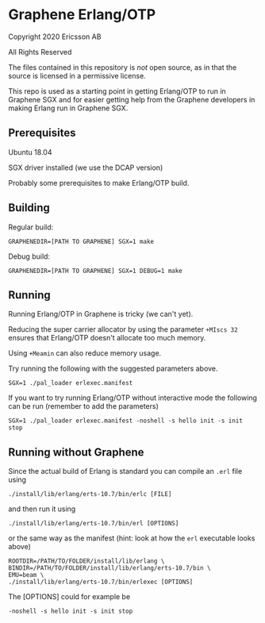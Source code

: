# Graphene Erlang/OTP
Copyright 2020 Ericsson AB

All Rights Reserved

The files contained in this repository is *not* open source, as in that
the source is licensed in a permissive license.

This repo is used as a starting point in getting Erlang/OTP to run in
Graphene SGX and for easier getting help from the Graphene developers in
making Erlang run in Graphene SGX.

## Prerequisites
Ubuntu 18.04

SGX driver installed (we use the DCAP version)

Probably some prerequisites to make Erlang/OTP build.

## Building
Regular build:
```
GRAPHENEDIR=[PATH TO GRAPHENE] SGX=1 make
```
Debug build:
```
GRAPHENEDIR=[PATH TO GRAPHENE] SGX=1 DEBUG=1 make
```

## Running
Running Erlang/OTP in Graphene is tricky (we can't yet).

Reducing the super carrier allocator by using the parameter `+MIscs 32`
ensures that Erlang/OTP doesn't allocate too much memory.

Using `+Meamin` can also reduce memory usage.

Try running the following with the suggested parameters above.
```
SGX=1 ./pal_loader erlexec.manifest
```

If you want to try running Erlang/OTP without interactive mode the following
can be run (remember to add the parameters)

```
SGX=1 ./pal_loader erlexec.manifest -noshell -s hello init -s init stop
```

## Running without Graphene
Since the actual build of Erlang is standard you can compile an `.erl` file
using
```
./install/lib/erlang/erts-10.7/bin/erlc [FILE]
```
and then run it using
```
./install/lib/erlang/erts-10.7/bin/erl [OPTIONS]
```
or the same way as the manifest (hint: look at how the `erl` executable looks
above)
```
ROOTDIR=/PATH/TO/FOLDER/install/lib/erlang \
BINDIR=/PATH/TO/FOLDER/install/lib/erlang/erts-10.7/bin \
EMU=beam \
./install/lib/erlang/erts-10.7/bin/erlexec [OPTIONS]
```

The [OPTIONS] could for example be
```
-noshell -s hello init -s init stop
```


